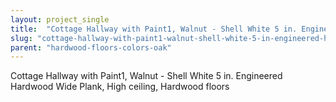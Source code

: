 ```yaml
---
layout: project_single
title:  "Cottage Hallway with Paint1, Walnut - Shell White 5 in. Engineered Hardwood Wide Plank, High ceiling, Hardwood floors"
slug: "cottage-hallway-with-paint1-walnut-shell-white-5-in-engineered-hardwood-wide-plank-high-ceiling"
parent: "hardwood-floors-colors-oak"
---
```

Cottage Hallway with Paint1, Walnut - Shell White 5 in. Engineered Hardwood Wide Plank, High ceiling, Hardwood floors
